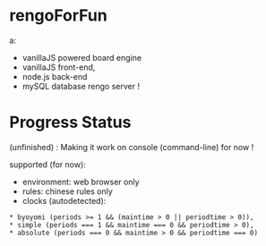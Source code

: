 # rengoForFun
a:

- vanillaJS powered board engine
- vanillaJS front-end,
- node.js back-end
- mySQL database rengo server !

# Progress Status

(unfinished) : Making it work on console (command-line) for now !

supported (for now):

- environment: web browser only
- rules: chinese rules only
- clocks (autodetected): 
```
* byoyomi (periods >= 1 && (maintime > 0 || periodtime > 0)),
* simple (periods === 1 && maintime === 0 && periodtime > 0),
* absolute (periods === 0 && maintime > 0 && periodtime === 0)
```
